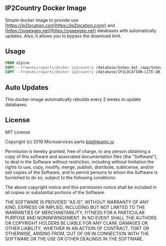 IP2Country Docker Image
-----------------------

Simple docker image to provide use [https://ip2location.com]https://ip2location.com() 
and [https://sypexgeo.net](https://sypexgeo.net) databases with automatically updates. 
Also, it allows you to bypass the download limit. 

## Usage

```Dockerfile
FROM alpine
COPY --from=microparts/docker-ip2country /database/SxGeo.dat /app/SxGeo.dat
COPY --from=microparts/docker-ip2country /database/IP2LOCATION-LITE-DB1.BIN /app/IP2LOCATION-LITE-DB1.BIN
```

## Auto Updates

This docker-image automatically rebuilds every 2 weeks to update databases. 

## License

MIT License

Copyright (c) 2019 Microservices parts bip@teamc.io

Permission is hereby granted, free of charge, to any person obtaining a copy
of this software and associated documentation files (the "Software"), to deal
in the Software without restriction, including without limitation the rights
to use, copy, modify, merge, publish, distribute, sublicense, and/or sell
copies of the Software, and to permit persons to whom the Software is
furnished to do so, subject to the following conditions:

The above copyright notice and this permission notice shall be included in all
copies or substantial portions of the Software.

THE SOFTWARE IS PROVIDED "AS IS", WITHOUT WARRANTY OF ANY KIND, EXPRESS OR
IMPLIED, INCLUDING BUT NOT LIMITED TO THE WARRANTIES OF MERCHANTABILITY,
FITNESS FOR A PARTICULAR PURPOSE AND NONINFRINGEMENT. IN NO EVENT SHALL THE
AUTHORS OR COPYRIGHT HOLDERS BE LIABLE FOR ANY CLAIM, DAMAGES OR OTHER
LIABILITY, WHETHER IN AN ACTION OF CONTRACT, TORT OR OTHERWISE, ARISING FROM,
OUT OF OR IN CONNECTION WITH THE SOFTWARE OR THE USE OR OTHER DEALINGS IN THE
SOFTWARE.
